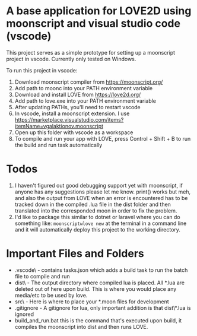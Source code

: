 # A base application for LOVE2D using moonscript and visual studio code (vscode)

This project serves as a simple prototype for setting up a moonscript project in vscode. Currently only tested on Windows.

To run this project in vscode:
1. Download moonscript compiler from https://moonscript.org/
2. Add path to moonc into your PATH environment variable
3. Download and install LOVE from https://love2d.org/
4. Add path to love.exe into your PATH environment variable
5. After updating PATHs, you'll need to restart vscode
6. In vscode, install a moonscript extension. I use https://marketplace.visualstudio.com/items?itemName=vgalaktionov.moonscript 
7. Open up this folder with vscode as a workspace
8. To compile and run your app with LOVE, press Control + Shift + B to run the build and run task automatically

# Todos
1. I haven't figured out good debugging support yet with moonscript, if anyone has any suggestions please let me know. print() works but meh, and also the output from LOVE when an error is encountered has to be tracked down in the compiled .lua file in the dist folder and then translated into the corresponded moon in order to fix the problem.
2. I'd like to package this similar to dotnet or laravel where you can do something like: `moonscriptwlove new` at the terminal in a command line and it will automatically deploy this project to the working directory.

# Important Files and Folders
* .vscode\ - contains tasks.json which adds a build task to run the batch file to compile and run
* dist\ - The output directory where compiled lua is placed. All *.lua are deleted out of here upon build. This is where you would place any media/etc to be used by love.
* src\ - Here is where to place your *.moon files for development
* .gitignore - A gitignore for lua, only important addition is that dist\\*.lua is ignored
* build_and_run.bat this is the command that's executed upon build, it compiles the moonscript into dist and then runs LOVE.

